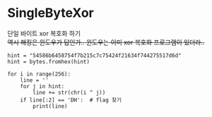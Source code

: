 # SingleByteXor  
단일 바이트 xor 복호화 하기  
~~역시 해킹은 윈도우가 답인가.. 윈도우는 이미 xor 복호화 프로그램이 있더라..~~  

```
hint = "54586b6458754f7b215c7c75424f21634f744275517d6d"
hint = bytes.fromhex(hint)

for i in range(256):
    line = ''
    for j in hint:
        line += str(chr(i ^ j))
    if line[:2] == 'DH':  # flag 찾기
        print(line)
```
